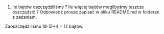 1. Ile bajtów oszczędziliśmy ? Ile więcej bajtów moglibyśmy jeszcze oszczędzić ? Odpowiedź proszę zapisać w pliku README.md w folderze z zadaniem. 

Zaoszczędziliśmu (9-5)*4 = 12 bajtów.